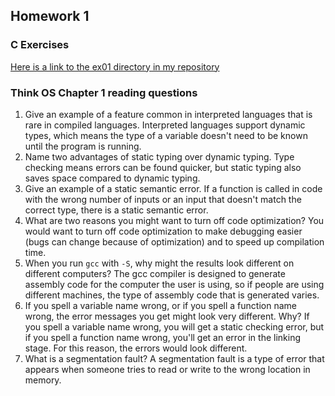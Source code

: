 ## Homework 1

### C Exercises

[Here is a link to the ex01 directory in my repository](https://github.com/bwerth/ExercisesInC/tree/master/exercises/ex01)

### Think OS Chapter 1 reading questions

1) Give an example of a feature common in interpreted languages that is rare in compiled languages.
Interpreted languages support dynamic types, which means the type of a variable doesn't need to be known until the program is running.
2) Name two advantages of static typing over dynamic typing.
Type checking means errors can be found quicker, but static typing also saves space compared to dynamic typing.
3) Give an example of a static semantic error.
If a function is called in code with the wrong number of inputs or an input that doesn't match the correct type, there is a static semantic error.
4) What are two reasons you might want to turn off code optimization?
You would want to turn off code optimization to make debugging easier (bugs can change because of optimization) and to speed up compilation time.
5) When you run `gcc` with `-S`, why might the results look different on different computers?
The gcc compiler is designed to generate assembly code for the computer the user is using, so if people are using different machines, the type of assembly code that is generated varies.
6) If you spell a variable name wrong, or if you spell a function name wrong, the error messages 
you get might look very different.  Why?
If you spell a variable name wrong, you will get a static checking error, but if you spell a function name wrong, you'll get an error in the linking stage. For this reason, the errors would look different. 
7) What is a segmentation fault?
A segmentation fault is a type of error that appears when someone tries to read or write to the wrong location in memory.